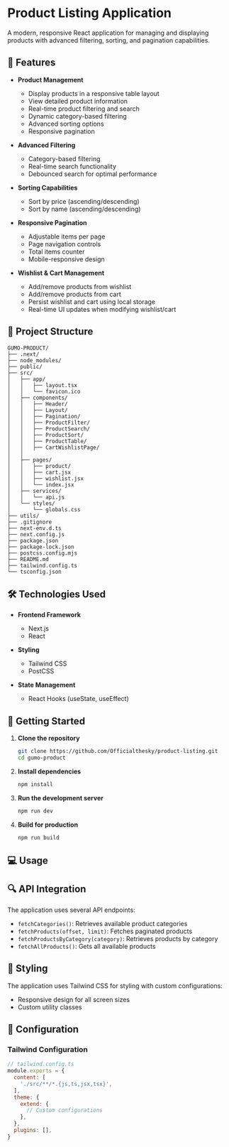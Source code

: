 # Product Listing Application

A modern, responsive React application for managing and displaying products with advanced filtering, sorting, and pagination capabilities.

## 🚀 Features

- **Product Management**
  - Display products in a responsive table layout
  - View detailed product information
  - Real-time product filtering and search
  - Dynamic category-based filtering
  - Advanced sorting options
  - Responsive pagination

- **Advanced Filtering**
  - Category-based filtering
  - Real-time search functionality
  - Debounced search for optimal performance

- **Sorting Capabilities**
  - Sort by price (ascending/descending)
  - Sort by name (ascending/descending)

- **Responsive Pagination**
  - Adjustable items per page
  - Page navigation controls
  - Total items counter
  - Mobile-responsive design

- **Wishlist & Cart Management**
  - Add/remove products from wishlist
  - Add/remove products from cart
  - Persist wishlist and cart using local storage
  - Real-time UI updates when modifying wishlist/cart

## 📁 Project Structure

```
GUMO-PRODUCT/
├── .next/
├── node_modules/
├── public/
├── src/
│   ├── app/
│   │   ├── layout.tsx
│   │   └── favicon.ico
│   ├── components/
│   │   ├── Header/
│   │   ├── Layout/
│   │   ├── Pagination/
│   │   ├── ProductFilter/
│   │   ├── ProductSearch/
│   │   ├── ProductSort/
│   │   ├── ProductTable/
│   │   ├── CartWishlistPage/
│   │
│   ├── pages/
│   │   ├── product/
│   │   ├── cart.jsx
│   │   ├── wishlist.jsx
│   │   └── index.jsx
│   ├── services/
│   │   └── api.js
│   └── styles/
│       └── globals.css
├── utils/
├── .gitignore
├── next-env.d.ts
├── next.config.js
├── package.json
├── package-lock.json
├── postcss.config.mjs
├── README.md
├── tailwind.config.ts
└── tsconfig.json
```


## 🛠️ Technologies Used

- **Frontend Framework**
  - Next.js
  - React

- **Styling**
  - Tailwind CSS
  - PostCSS

- **State Management**
  - React Hooks (useState, useEffect)

## 🚀 Getting Started

1. **Clone the repository**
   ```bash
   git clone https://github.com/Officialthesky/product-listing.git
   cd gumo-product
   ```

2. **Install dependencies**
   ```bash
   npm install
   ```

3. **Run the development server**
   ```bash
   npm run dev
   ```

4. **Build for production**
   ```bash
   npm run build
   ```

## 💻 Usage

## 🔍 API Integration

The application uses several API endpoints:

- `fetchCategories()`: Retrieves available product categories
- `fetchProducts(offset, limit)`: Fetches paginated products
- `fetchProductsByCategory(category)`: Retrieves products by category
- `fetchAllProducts()`: Gets all available products

## 🎨 Styling

The application uses Tailwind CSS for styling with custom configurations:

- Responsive design for all screen sizes
- Custom utility classes

## 🔧 Configuration

### Tailwind Configuration

```js
// tailwind.config.ts
module.exports = {
  content: [
    './src/**/*.{js,ts,jsx,tsx}',
  ],
  theme: {
    extend: {
      // Custom configurations
    },
  },
  plugins: [],
}
```
